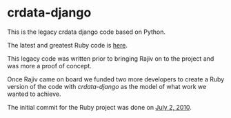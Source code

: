 # crdata-django

This is the legacy crdata django code based on Python.

The latest and greatest Ruby code is [here](https://github.com/stormasm/crdata).

This legacy code was written prior to bringing Rajiv on to the project and
was more a proof of concept.

Once Rajiv came on board we funded two more developers to create a Ruby
version of the code with *crdata-django* as the model of what work we
wanted to achieve.

The initial commit for the Ruby project was done on
[July 2, 2010](https://github.com/seerdata/crdata/commit/f506124d8d1d7c0b24db35cfc01235ebf3e3ad9f).
